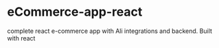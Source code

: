 # eCommerce-app-react

complete react e-commerce app with Ali integrations and backend. Built with react

